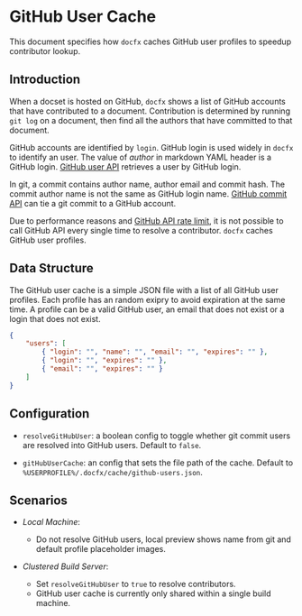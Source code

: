 # GitHub User Cache

This document specifies how `docfx` caches GitHub user profiles to speedup contributor lookup.

## Introduction

When a docset is hosted on GitHub, `docfx` shows a list of GitHub accounts that have contributed to a document.
Contribution is determined by running `git log` on a document, then find all the authors that have committed
to that document.

GitHub accounts are identified by `login`. GitHub login is used widely in `docfx` to identify an user.
The value of _author_ in markdown YAML header is a GitHub login. [GitHub user API](https://developer.github.com/v3/users/#get-a-single-user) retrieves a user by GitHub login.

In git, a commit contains author name, author email and commit hash. The commit author name is not the same as GitHub login name. [GitHub commit API](https://developer.github.com/v3/repos/commits/#get-a-single-commit) can tie a git commit to a GitHub account.

Due to performance reasons and [GitHub API rate limit](https://developer.github.com/v3/rate_limit/), it is not possible to call GitHub API every single time to resolve a contributor. `docfx` caches GitHub user profiles.

## Data Structure

The GitHub user cache is a simple JSON file with a list of all GitHub user profiles.
Each profile has an random exipry to avoid expiration at the same time.
A profile can be a valid GitHub user, an email that does not exist or a login that does not exist.

```json
{
    "users": [
        { "login": "", "name": "", "email": "", "expires": "" },
        { "login": "", "expires": "" },
        { "email": "", "expires": "" }
    ]
}
```

## Configuration

- `resolveGitHubUser`: a boolean config to toggle whether git commit users are resolved into GitHub users. Default to `false`.

- `gitHubUserCache`: an config that sets the file path of the cache. Default to `%USERPROFILE%/.docfx/cache/github-users.json`.

## Scenarios

- *Local Machine*:
    - Do not resolve GitHub users, local preview shows name from git and default profile placeholder images.

- *Clustered Build Server*:
    - Set `resolveGitHubUser` to `true` to resolve contributors.
    - GitHub user cache is currently only shared within a single build machine.
